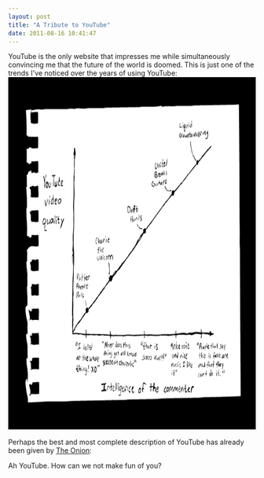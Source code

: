 ```yaml
---
layout: post
title: "A Tribute to YouTube"
date: 2011-08-16 10:41:47
---
```


YouTube is the only website that impresses me while simultaneously convincing me that the future of the world is doomed. This is just one of the trends I've noticed over the years of using YouTube: <a href="http://bryanbraun.com/2011/08/16/a-tribute-to-youtube/youtube-graph/" rel="attachment wp-att-648"><img alt="" class="alignright size-full wp-image-648" height="717" src="/sites/default/files/wp-content/uploads/YouTube-Graph.png" title="YouTube Commenter Intellegence" width="1047" /></a>

Perhaps the best and most complete description of YouTube has already been given by <a href="http://www.theonion.com/" target="_blank" title="The Onion">The Onion</a>:



Ah YouTube. How can we not make fun of you?